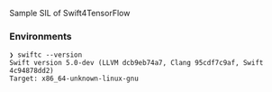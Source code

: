 Sample SIL of Swift4TensorFlow

### Environments
```
❯ swiftc --version
Swift version 5.0-dev (LLVM dcb9eb74a7, Clang 95cdf7c9af, Swift 4c94878dd2)
Target: x86_64-unknown-linux-gnu
```

